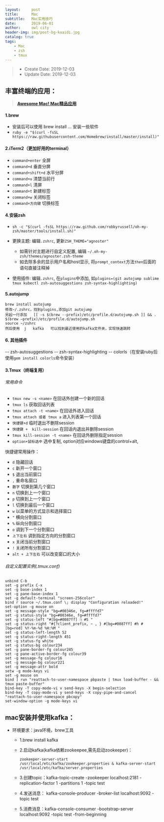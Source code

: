 ```yaml
---
layout:     post
title:      Mac
subtitle:   Mac实用技巧
date:       2019-06-01
author:     owl city
header-img: img/post-bg-kuaidi.jpg
catalog: true
tags:
    - Mac
    - zsh
    - tmux
---
```


> - Create Date: 2019-12-03
> - Update Date: 2019-12-03

## 丰富终端的应用：
> **[Awesome Mac! Mac精品应用](https://wangchujiang.com/awesome-mac/index.zh.html)**

#### 1.brew
- 安装后可以使用 brew install … 安装一些软件
- `ruby -e "$(curl -fsSL https://raw.githubusercontent.com/Homebrew/install/master/install)"`

#### 2.iTerm2（更加好用的terminal）
- `command+enter`   全屏
- `command+d`   垂直分屏
- `command+shift+d`   水平分屏
- `command+u`   清楚当前行
- `command+l`  清屏
- `command+t` 新建标签
- `command+w` 关闭标签
- `command+方向键` 切换标签


#### 4.安装zsh
- `sh -c "$(curl -fsSL https://raw.github.com/robbyrussell/oh-my-zsh/master/tools/install.sh)"`
- 更换主题: 编辑`.zshrc`, 更新`ZSH_THEME="agnoster"`
  - 如需针对主题进行自定义配置, 编辑 `~/.oh-my-zsh/themes/agnoster.zsh-theme`
  - 如去除多余的显示用户名和host显示, 将`prompt_context`方法`then`后面的语句直接注释掉

- 使用插件: 编辑`.zshrc`, 在`plugins`中添加, 如`plugins=(git autojump sublime tmux kubectl zsh-autosuggestions zsh-syntax-highlighting)`

#### 5.autojump
	brew install autojump
	修改~/.zshrc，找到plugins,添加git autojump
	另起一行添加   [[ -s $(brew --prefix)/etc/profile.d/autojump.sh ]] && . $(brew —prefix)/etc/profile.d/autojump.sh
	source ~/zshrc
	然后使用  j   kafka   可以找到最近使用的kafka文件夹，实现快速跳转

#### 6. 其他插件
-- zsh-autosuggestions
-- zsh-syntax-highlighting
-- colorls（在安装ruby后使用`gem install colorls`命令安装）


#### 3.Tmux（终端复用）
###### 常用命令
- `tmux new -s <name>` 在回话外创建一个新的回话  
- `tmux ls`  获取回话列表
- `tmux attach -t <name>`  在回话外进入回话
- `tmux attach 或者 tmux a` 进入列表第一个回话
- `快捷键+d`  临时退出不删除session  
- `快捷键 +  kill-session` 在回话内退出并删除session
- `tmux kill-session -t <name>`  在回话外删除指定session
- `option+鼠标选中` 选中复制, option对应windows键盘的control+alt,

快捷键常用操作：
- `d` 隐藏回话
- `c` 新开一个窗口
- `$` 退出当前窗口
- `,` 重命名窗口
- `数字` 切换到第几个窗口
- `n` 切换到上一个窗口
- `p` 切换到上一个窗口
- `l` 切换到最后一个窗口
- `w` 以菜单的方式显示和选择窗口
- `"`  横向分割窗口
- `%` 纵向分割窗口
- `o` 调到下一个分割窗口
- `上下左右` 调到指定方向的分割窗口
- `x` 关闭当前分割窗口
- `!` 关闭所有分割窗口
- `alt + 上下左右` 可以改变窗口的大小

###### 自定义配置实例(.tmux.conf)
```shell
unbind C-b
set -g prefix C-x
set -g base-index 1
set -g pane-base-index 1
set -g default-terminal "screen-256color"
bind r source ~/.tmux.conf \; display "Configuration reloaded!"
set-option -g mouse on
set -g message-style "bg=#00346e, fg=#ffffd7"
set -g status-style "bg=#00346e, fg=#ffffd7"
set -g status-left "#[bg=#0087ff] ❐ #S "
set -g status-right "#{?client_prefix, ~ , } #[bg=#0087ff] #h #[bg=red] %Y-%m-%d %H:%M "
set -g status-left-length 52
set -g status-right-length 451
set -g status-fg white
set -g status-bg colour234
set -g pane-border-fg colour245
set -g pane-active-border-fg colour39
set -g message-fg colour16
set -g message-bg colour221
set -g message-attr bold
setw -g mode-keys vi
set -g mouse on
bind ] run "reattach-to-user-namespace pbpaste | tmux load-buffer - && tmux paste-buffer"
bind-key -T copy-mode-vi v send-keys -X begin-selection
bind-key -T copy-mode-vi y send-keys -X copy-pipe-and-cancel "reattach-to-user-namespace pbcopy"
set-window-option -g mode-keys vi
```

## mac安装并使用kafka：
- 环境要求：java环境，brew工具
    - 1.brew install kafka
    - 2.启动kafka(kafka依赖zookeepee,需先启动zookeeper)：
        ```shell
        zookeeper-server-start /usr/local/etc/kafka/zookeeper.properties & kafka-server-start /usr/local/etc/kafka/server.properties
        ```

    - 3.创建topic：kafka-topic-create -zookeeper localhost:2181 -replication-factor 1 -partitions 1 -topic test
    - 4.发送消息： kafka-console-producer -broker-list localhost:9092 -topic test
    - 5.消费消息：kafka-console-consumer -bootstrap-server localhost:9092 -topic test -from-beginning
